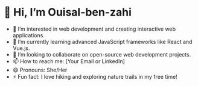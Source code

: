 # 👋 Hi, I’m Ouisal-ben-zahi

- 👀 I’m interested in web development and creating interactive web applications.
- 🌱 I’m currently learning advanced JavaScript frameworks like React and Vue.js.
- 💞️ I’m looking to collaborate on open-source web development projects.
- 📫 How to reach me: [Your Email or LinkedIn]
- 😄 Pronouns: She/Her
- ⚡ Fun fact: I love hiking and exploring nature trails in my free time!

<!---
Ouisal-ben-zahi/Ouisal-ben-zahi is a ✨ special ✨ repository because its `README.md` (this file) appears on your GitHub profile.
You can click the Preview link to take a look at your changes.
--->

